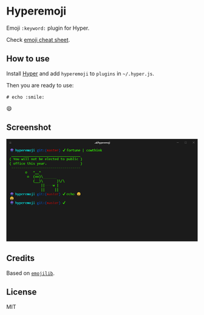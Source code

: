 
# Hyperemoji

Emoji `:keyword:` plugin for Hyper.

Check [emoji cheat sheet](https://www.webpagefx.com/tools/emoji-cheat-sheet/).

## How to use

Install [Hyper](https://hyper.is) and add `hyperemoji`
to `plugins` in `~/.hyper.js`.

Then you are ready to use:

```
# echo :smile:
```
:smile:

## Screenshot

<p align="center">
  <img src="https://raw.githubusercontent.com/jieverson/hyperemoji/master/screenshot.png" />
</p>

## Credits

Based on [`emojilib`](https://github.com/muan/emojilib).

## License

MIT

